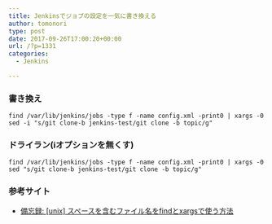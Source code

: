 ```yaml
---
title: Jenkinsでジョブの設定を一気に書き換える
author: tomonori
type: post
date: 2017-09-26T17:00:20+00:00
url: /?p=1331
categories:
  - Jenkins

---
```

### 書き換え

```:bash
find /var/lib/jenkins/jobs -type f -name config.xml -print0 | xargs -0 sed -i "s/git clone-b jenkins-test/git clone -b topic/g"
```

### ドライラン(iオプションを無くす)

```:bash
find /var/lib/jenkins/jobs -type f -name config.xml -print0 | xargs -0 sed "s/git clone-b jenkins-test/git clone -b topic/g"
```

### 参考サイト

  * [備忘録: [unix] スペースを含むファイル名をfindとxargsで使う方法](http://sea-otter-factory.blogspot.jp/2008/07/unix-xargs.html)